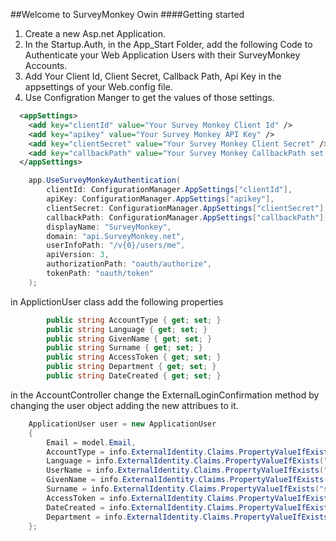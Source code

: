 ##Welcome to SurveyMonkey Owin
####Getting started
1. Create a new Asp.net Application.
2. In the Startup.Auth, in the App_Start Folder, add the following Code to Authenticate your Web Application Users with their SurveyMonkey Accounts.
3. Add Your Client Id, Client Secret, Callback Path, Api Key in the appsettings of your Web.config file.
4. Use Configration Manger to get the values of those settings.

```xml
  <appSettings>
    <add key="clientId" value="Your Survey Monkey Client Id" />
    <add key="apikey" value="Your Survey Monkey API Key" />
    <add key="clientSecret" value="Your Survey Monkey Client Secret" />
    <add key="callbackPath" value="Your Survey Monkey CallbackPath set in your Survey Monkey app settings" />
  </appSettings>
```

```c#
    app.UseSurveyMonkeyAuthentication(
        clientId: ConfigurationManager.AppSettings["clientId"],
        apiKey: ConfigurationManager.AppSettings["apikey"],
        clientSecret: ConfigurationManager.AppSettings["clientSecret"],
        callbackPath: ConfigurationManager.AppSettings["callbackPath"],
        displayName: "SurveyMonkey",
        domain: "api.SurveyMonkey.net",
        userInfoPath: "/v{0}/users/me",
        apiVersion: 3,
        authorizationPath: "oauth/authorize",
        tokenPath: "oauth/token"
    );
```
in ApplictionUser class add the following properties 
```c#
        public string AccountType { get; set; }
        public string Language { get; set; }
        public string GivenName { get; set; }
        public string Surname { get; set; }
        public string AccessToken { get; set; }
        public string Department { get; set; }
        public string DateCreated { get; set; }
```
in the AccountController change the ExternalLoginConfirmation method by changing the user object adding the new attribues to it.
```c#
    ApplicationUser user = new ApplicationUser
    {
        Email = model.Email,
        AccountType = info.ExternalIdentity.Claims.PropertyValueIfExists("account_type"),
        Language = info.ExternalIdentity.Claims.PropertyValueIfExists("language"),
        UserName = info.ExternalIdentity.Claims.PropertyValueIfExists("username"),
        GivenName = info.ExternalIdentity.Claims.PropertyValueIfExists("givenname"),
        Surname = info.ExternalIdentity.Claims.PropertyValueIfExists("surname"),
        AccessToken = info.ExternalIdentity.Claims.PropertyValueIfExists("access_token"),
        DateCreated = info.ExternalIdentity.Claims.PropertyValueIfExists("date_created"),
        Department = info.ExternalIdentity.Claims.PropertyValueIfExists("group")
    };
```        
